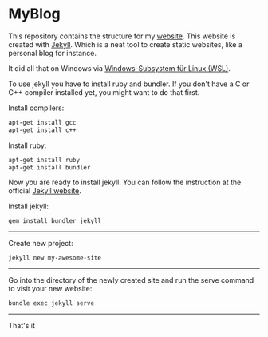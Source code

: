 # MyBlog
This repository contains the structure for my [website](https://kamuench.github.io/blog/). This website is created with [Jekyll](https://jekyllrb.com/).
Which is a neat tool to create static websites, like a personal blog for instance.

It did all that on Windows via [Windows-Subsystem für Linux (WSL)](https://learn.microsoft.com/de-de/windows/wsl/about).

To use jekyll you have to install ruby and bundler. If you don't have a C or C++ compiler installed yet, you might want to do that first.  

Install compilers:
``` bash
apt-get install gcc
apt-get install c++
```

Install ruby:
``` bash
apt-get install ruby
apt-get install bundler
```

Now you are ready to install jekyll. You can follow the instruction at the official [Jekyll website](https://jekyllrb.com/).  

Install jekyll:
``` 
gem install bundler jekyll
```
---
Create new project:
```
jekyll new my-awesome-site
```  
---
Go into the directory of the newly created site and run the serve command to visit your new website:
```
bundle exec jekyll serve
```  
---
That's it 


